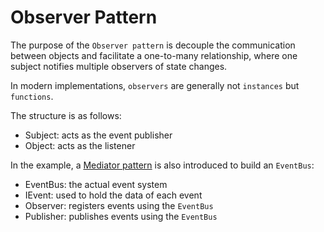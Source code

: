 # Observer Pattern

The purpose of the `Observer pattern` is decouple the communication between objects and facilitate a one-to-many relationship, where one subject notifies multiple observers of state changes.

In modern implementations, `observers` are generally not `instances` but `functions`.

The structure is as follows:
- Subject: acts as the event publisher
- Object: acts as the listener

In the example, a [Mediator pattern](Mediator.md) is also introduced to build an `EventBus`:
- EventBus: the actual event system
- IEvent: used to hold the data of each event
- Observer: registers events using the `EventBus`
- Publisher: publishes events using the `EventBus`
